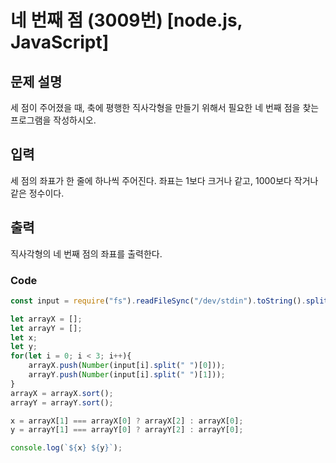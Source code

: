 # 네 번째 점 (3009번) [node.js, JavaScript] 

## 문제 설명
세 점이 주어졌을 때, 축에 평행한 직사각형을 만들기 위해서 필요한 네 번째 점을 찾는 프로그램을 작성하시오.

## 입력
세 점의 좌표가 한 줄에 하나씩 주어진다. 좌표는 1보다 크거나 같고, 1000보다 작거나 같은 정수이다.

## 출력
직사각형의 네 번째 점의 좌표를 출력한다.

### Code
```js
const input = require("fs").readFileSync("/dev/stdin").toString().split("\n"); 

let arrayX = [];
let arrayY = [];
let x;
let y;
for(let i = 0; i < 3; i++){
    arrayX.push(Number(input[i].split(" ")[0]));
    arrayY.push(Number(input[i].split(" ")[1]));
}
arrayX = arrayX.sort();
arrayY = arrayY.sort();

x = arrayX[1] === arrayX[0] ? arrayX[2] : arrayX[0];
y = arrayY[1] === arrayY[0] ? arrayY[2] : arrayY[0];

console.log(`${x} ${y}`);

```
